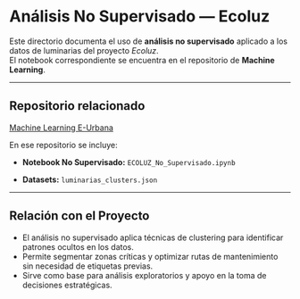# Análisis No Supervisado — Ecoluz

Este directorio documenta el uso de **análisis no supervisado** aplicado a los datos de luminarias del proyecto *Ecoluz*.  
El notebook correspondiente se encuentra en el repositorio de **Machine Learning**.

---

## Repositorio relacionado

 [Machine Learning E-Urbana](https://github.com/eurbana-dev/Machine-Learning-E-Urbana.git)

En ese repositorio se incluye:

- **Notebook No Supervisado:** `ECOLUZ_No_Supervisado.ipynb`

- **Datasets:**
  `luminarias_clusters.json`
---

## Relación con el Proyecto

- El análisis no supervisado aplica técnicas de clustering para identificar patrones ocultos en los datos.  
- Permite segmentar zonas críticas y optimizar rutas de mantenimiento sin necesidad de etiquetas previas.  
- Sirve como base para análisis exploratorios y apoyo en la toma de decisiones estratégicas.



